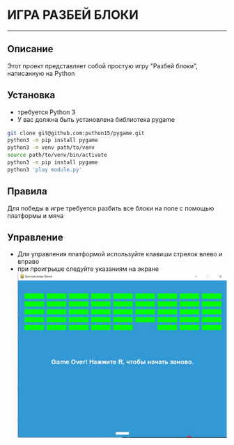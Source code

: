 # ИГРА РАЗБЕЙ БЛОКИ
---
## Описание
Этот проект представляет собой простую игру "Разбей блоки", написанную на Python
## Установка 
- требуется Python 3
- У вас должна быть установлена библиотека pygame
```bash
git clone git@github.com:puthon15/pygame.git
python3 -m pip install pygame
python3 -m venv path/to/venv
source path/to/venv/bin/activate
python3 -m pip install pygame
python3 'play module.py'
```
## Правила
Для победы в игре требуется разбить все блоки на поле с помощью платформы и мяча
## Управление 
- Для управления платформой используйте клавиши стрелок влево и вправо
- при проигрыше следуйте указаниям на экране 
![](!.JPG)
